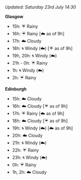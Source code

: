 *Updated: Saturday 23rd July 14:30*

**Glasgow**

* 15h: :umbrella: Rainy
* 16h: :umbrella: Rainy [:cloud: as of 9h]
* 17h: :cloud: Cloudy
* 18h: :cyclone: Windy (:cloud:) [:umbrella: as of 9h]
* 19h, 20h: :cyclone: Windy (:cloud:)
* 21h - 0h: :umbrella: Rainy
* 1h: :cyclone: Windy (:cloud:)
* 2h: :umbrella: Rainy

**Edinburgh**

* 15h: :cloud: Cloudy
* 16h: :cloud: Cloudy [:umbrella: as of 9h]
* 17h: :umbrella: Rainy [:cloud: as of 9h]
* 18h: :cloud: Cloudy [:umbrella: as of 9h]
* 19h: :cyclone: Windy (:cloud:) [:cloud: as of 9h]
* 20h: :cloud: Cloudy
* 21h: :cyclone: Windy (:cloud:)
* 22h: :umbrella: Rainy
* 23h: :cyclone: Windy (:cloud:)
* 0h: :umbrella: Rainy
* 1h, 2h: :cloud: Cloudy

